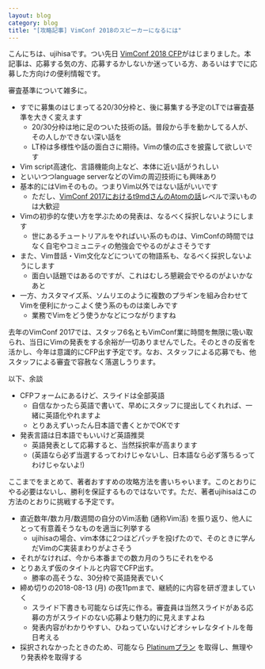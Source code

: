 ```yaml
---
layout: blog
category: blog
title: "[攻略記事] VimConf 2018のスピーカーになるには"
---
```


こんにちは、ujihisaです。つい先日 [VimConf 2018 CFP](https://vim-jp.org/blog/2018/06/28/VimConf2018-cfp-ja.html)がはじまりました。本記事は、応募する気の方、応募するかしないか迷っている方、あるいはすでに応募した方向けの便利情報です。

審査基準について雑多に。

* すでに募集のはじまってる20/30分枠と、後に募集する予定のLTでは審査基準を大きく変えます
    * 20/30分枠は地に足のついた技術の話。普段から手を動かしてる人が、その人しかできない深い話を
    * LT枠は多様性や話の面白さに期待。Vimの懐の広さを披露して欲しいです
* Vim script高速化、言語機能向上など、本体に近い話がうれしい
* といいつつlanguage serverなどのVimの周辺技術にも興味あり
* 基本的にはVimそのもの。つまりVim以外ではない話がいいです
    * ただし、[VimConf 2017におけるt9mdさんのAtomの話](https://qiita.com/t9md/items/a89b0736f203786c12f8)レベルで深いものは大歓迎
* Vimの初歩的な使い方を学ぶための発表は、なるべく採択しないようにします
    * 世にあるチュートリアルをやればいい系のものは、VimConfの時間ではなく自宅やコミュニティの勉強会でやるのがよさそうです
* また、Vim昔話・Vim文化などについての物語系も、なるべく採択しないようにします
    * 面白い話題ではあるのですが、これはむしろ懇親会でやるのがよいかなあと
* 一方、カスタマイズ系、ソムリエのように複数のプラギンを組み合わせてVimを便利にかっこよく使う系のものは楽しみです
    * 業務でVimをどう使うかなどにつながりますね

去年のVimConf 2017では、スタッフ6名ともVimConf業に時間を無限に吸い取られ、当日にVimの発表をする余裕が一切ありませんでした。そのときの反省を活かし、今年は意識的にCFP出す予定です。なお、スタッフによる応募でも、他スタッフによる審査で容赦なく落選しうります。

以下、余談

* CFPフォームにあるけど、スライドは全部英語
    * 自信なかったら英語で書いて、早めにスタッフに提出してくれれば、一緒に英語化やれますよ
    * とりあえずいったん日本語で書くとかでOKです
* 発表言語は日本語でもいいけど英語推奨
    * 英語発表として応募すると、当然採択率が高まります
    * (英語なら必ず当選するってわけじゃないし、日本語なら必ず落ちるってわけじゃないよ!)

ここまでをまとめて、著者おすすめの攻略方法を書いちゃいます。このとおりにやる必要はないし、勝利を保証するものではないです。ただ、著者ujihisaはこの方法のとおりに挑戦する予定です。

* 直近数年/数カ月/数週間の自分のVim活動 (通称Vim活) を振り返り、他人にとって有意義そうなものを適当に列挙する
    * ujihisaの場合、vim本体に2つほどパッチを投げたので、そのときに学んだVimのC実装まわりがよさそう
* それがなければ、今から本番までの数カ月のうちにそれをやる
* とりあえず仮のタイトルと内容でCFP出す。
    * 勝率の高そうな、30分枠で英語発表でいく
* 締め切りの2018-08-13 (月) の夜11pmまで、継続的に内容を研ぎ澄ましていく
    * スライド下書きも可能ならば先に作る。審査員は当然スライドがある応募の方がスライドのない応募より魅力的に見えますよね
    * 発表内容がわかりやすい、ひねっていないけどオシャレなタイトルを毎日考える
* 採択されなかったときのため、可能なら [Platinumプラン](https://vim-jp.org/blog/2018/06/07/VimConf2018-sponsor-ja.html) を取得し、無理やり発表枠を取得する
